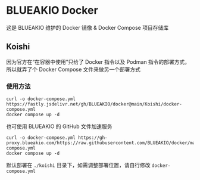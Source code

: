 # BLUEAKIO Docker

这是 BLUEAKIO 维护的 Docker 镜像 & Docker Compose 项目存储库

## Koishi

因为官方在“在容器中使用”只给了 Docker 指令以及 Podman 指令的部署方式，所以就弄了个 Docker Compose 文件来做另一个部署方式

### 使用方法

```
curl -o docker-compose.yml https://fastly.jsdelivr.net/gh/BLUEAKIO/docker@main/Koishi/docker-compose.yml
docker compose up -d
```

也可使用 BLUEAKIO 的 GitHub 文件加速服务
```
curl -o docker-compose.yml https://gh-proxy.blueakio.com/https://raw.githubusercontent.com/BLUEAKIO/docker/main/Koishi/docker-compose.yml
docker compose up -d
```

默认部署在 `./koishi` 目录下，如需调整部署位置，请自行修改 `docker-compose.yml`

##